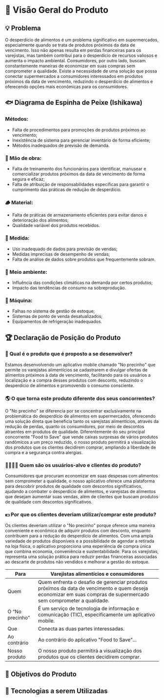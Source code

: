 # 🚀 Visão Geral do Produto

## 💡 Problema

O desperdício de alimentos é um problema significativo em supermercados,
especialmente quando se trata de produtos próximos da data de vencimento. Isso
não apenas resulta em perdas financeiras para os varejistas, mas também
contribui para o desperdício de recursos valiosos e aumenta o impacto
ambiental. Consumidores, por outro lado, buscam constantemente maneiras de
economizar em suas compras sem comprometer a qualidade. Existe a necessidade de
uma solução que possa conectar supermercados a consumidores interessados em
produtos próximos da data de vencimento, reduzindo o desperdício de alimentos e
oferecendo opções mais econômicas para os consumidores.

## 🐟 Diagrama de Espinha de Peixe (Ishikawa)

### Métodos: 

* Falta de procedimentos para promoções de produtos próximos ao vencimento;
* Inexistência de sistema para gerenciar inventário de forma eficiente;
* Métodos inadequados de previsão de demanda.

### 💪 Mão de obra:

* Falta de treinamento dos funcionários para identificar, manusear e
  comercializar produtos próximos da data de vencimento de forma segura e
  eficaz;
* Falta de atribuição de responsabilidades específicas para garantir o
  cumprimento das práticas de redução de desperdício.

### 🪵 Material:

* Falta de práticas de armazenamento eficientes para evitar danos e
  deterioração dos alimentos;
* Qualidade variável dos produtos recebidos.

### 📃 Medida: 

* Uso inadequado de dados para previsão de vendas;
* Medidas imprecisas de desempenho de vendas;
* Falta de análise de dados sobre produtos que frequentemente sobram.

### 🐼 Meio ambiente:

* Influência das condições climáticas na demanda por certos produtos;
* Impacto das tendências de consumo na sobreprodução.

### 🦾 Máquina: 

* Falhas no sistema de gestão de estoque;
* Sistemas de ponto de venda desatualizados;
* Equipamentos de refrigeração inadequados.

## 🏆 Declaração de Posição do Produto

### 🗽 Qual é o produto que é proposto a se desenvolver?

Estamos desenvolvendo um aplicativo mobile chamado "No precinho" que permite os
varejistas alimentícios se cadastrarem e divulgar ofertas de alimentos próximos
à data de vencimento, facilitando para os usuários a localização e a compra
desses produtos com desconto, reduzindo o desperdício de alimentos e promovendo
o consumo consciente.

### 🌎 O que torna este produto diferente dos seus concorrentes?

O "No precinho" se diferencia por se concentrar exclusivamente na problemática
do desperdício de alimentos em supermercados, oferecendo uma solução direta que
beneficia tanto os varejistas alimentícios, através da redução de perdas,
quanto os consumidores, por meio de descontos atraentes em produtos de
qualidade. Diferentemente do seu principal concorrente "Food to Save" que vende
caixas surpresas de vários produtos randômicos a um preço reduzido, o nosso
produto permitirá a visualização dos produtos que os clientes decidirem
comprar, ampliando a liberdade de compra e a segurança contra alergias.

### 👨‍👩‍👧‍👦 Quem são os usuários-alvo e clientes do produto?

Consumidores que procuram economizar em suas despesas com alimentos sem
comprometer a qualidade, o nosso aplicativo oferece uma plataforma para
descobrir produtos de qualidade com descontos significativos, ajudando a
combater o desperdício de alimentos, e varejistas de alimentos que desejam
aumentar suas vendas, além de clientes que buscam produtos de qualidade com
descontos significativos.

### 💵 Por que os clientes deveriam utilizar/comprar este produto?

Os clientes deveriam utilizar o "No precinho" porque oferece uma maneira
conveniente e econômica de adquirir produtos com desconto, enquanto contribuem
para a redução do desperdício de alimentos. Com uma ampla variedade de produtos
disponíveis e a possibilidade de agendar a retirada na loja física, o
aplicativo proporciona uma experiência de compra única que combina economia,
conveniência e sustentabilidade. Para os varejistas, representa uma solução
prática para reduzir perdas financeiras associadas ao descarte de produtos não
vendidos e melhorar a gestão do estoque.

| Para                        | Varejistas alimentícios e consumidores                                                                                                                             |
| --------------------------- | ------------------------------------------------------------------------------------------------------------------------------------------------------------------ |
| Quem                        | Quem enfrenta o desafio de gerenciar produtos próximos da data de vencimento e quem deseja economizar em suas compras de supermercado sem comprometer a qualidade. |
| O “No precinho”             | É um serviço de tecnologia de informação e comunicação (TIC), especificamente um aplicativo mobile.                                                                |
| Que                         | Conecta as duas partes interessadas.                                                                                                                               |
| Ao contrário                | Ao contrário do aplicativo "Food to Save"...                                                                                                                       |
| Nosso produto               | O nosso produto permitirá a visualização dos produtos que os clientes decidirem comprar.                                                                           |

## 🎯 Objetivos do Produto

## 🔧 Tecnologias a serem Utilizadas
